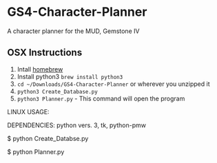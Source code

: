 # GS4-Character-Planner
A character planner for the MUD, Gemstone IV

## OSX Instructions
1. Intall [homebrew](http://brew.sh/)
2. Install python3 `brew install python3`
3. `cd ~/Downloads/GS4-Character-Planner` or wherever you unzipped it
4. `python3 Create_Database.py`
5. `python3 Planner.py` - This command will open the program

LINUX USAGE:

DEPENDENCIES: python vers. 3, tk, python-pmw

$ python Create_Databse.py

$ python Planner.py 
